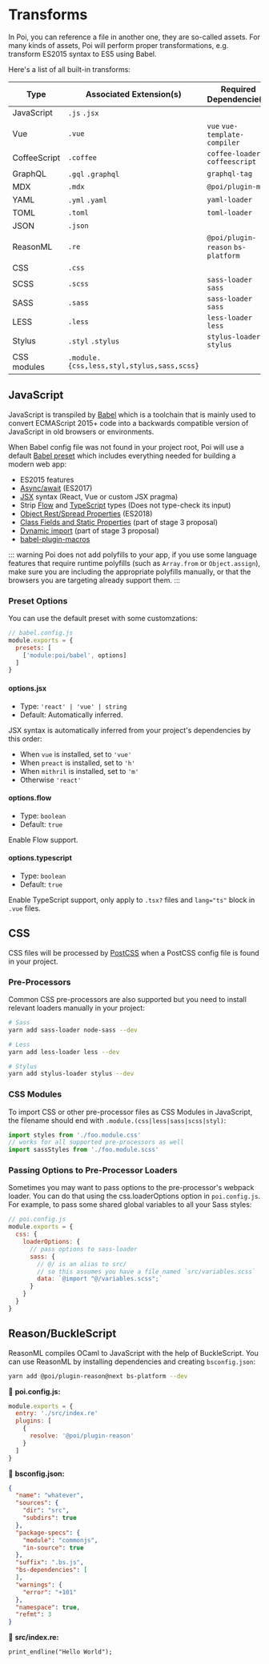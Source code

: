 # Transforms

In Poi, you can reference a file in another one, they are so-called assets. For many kinds of assets, Poi will perform proper transformations, e.g. transform ES2015 syntax to ES5 using Babel.

Here's a list of all built-in transforms:

|Type|Associated Extension(s)|Required Dependencie(s)|
|---|---|---|
|JavaScript|`.js` `.jsx`||
|Vue|`.vue`|`vue` `vue-template-compiler`|
|CoffeeScript|`.coffee`|`coffee-loader` `coffeescript`|
|GraphQL|`.gql` `.graphql`|`graphql-tag`|
|MDX|`.mdx`|`@poi/plugin-mdx`|
|YAML|`.yml` `.yaml`|`yaml-loader`|
|TOML|`.toml`|`toml-loader`|
|JSON|`.json`||
|ReasonML|`.re`|`@poi/plugin-reason` `bs-platform`|
|CSS|`.css`|
|SCSS|`.scss`|`sass-loader` `sass`|
|SASS|`.sass`|`sass-loader` `sass`|
|LESS|`.less`|`less-loader` `less`|
|Stylus|`.styl` `.stylus`|`stylus-loader` `stylus`|
|CSS modules|`.module.{css,less,styl,stylus,sass,scss}`||


## JavaScript

JavaScript is transpiled by [Babel](https://babeljs.io/docs/en) which is a toolchain that is mainly used to convert ECMAScript 2015+ code into a backwards compatible version of JavaScript in old browsers or environments.

When Babel config file was not found in your project root, Poi will use a default [Babel preset](https://github.com/egoist/poi/blob/master/packages/poi/lib/babel/preset.js) which includes everything needed for building a modern web app:

- ES2015 features
- [Async/await](https://github.com/tc39/ecmascript-asyncawait) (ES2017)
- [JSX](https://facebook.github.io/react/docs/introducing-jsx.html) syntax (React, Vue or custom JSX pragma)
- Strip [Flow](https://flow.org/) and [TypeScript](http://www.typescriptlang.org/) types (Does not type-check its input)
- [Object Rest/Spread Properties](https://github.com/tc39/proposal-object-rest-spread) (ES2018)
- [Class Fields and Static Properties](https://github.com/tc39/proposal-class-public-fields) (part of stage 3 proposal)
- [Dynamic import](https://github.com/tc39/proposal-dynamic-import) (part of stage 3 proposal)
- [babel-plugin-macros](https://github.com/kentcdodds/babel-plugin-macros)

::: warning
Poi does not add polyfills to your app, if you use some language features that require runtime polyfills (such as `Array.from` or `Object.assign`), make sure you are including the appropriate polyfills manually, or that the browsers you are targeting already support them.
:::

### Preset Options

You can use the default preset with some customzations:

```js
// babel.config.js
module.exports = {
  presets: [
    ['module:poi/babel', options]
  ]
}
```

#### options.jsx

- Type: `'react' | 'vue' | string`
- Default: Automatically inferred.

JSX syntax is automatically inferred from your project's dependencies by this order:

- When `vue` is installed, set to `'vue'`
- When `preact` is installed, set to `'h'`
- When `mithril` is installed, set to `'m'`
- Otherwise `'react'`

#### options.flow

- Type: `boolean`
- Default: `true`

Enable Flow support.

#### options.typescript

- Type: `boolean`
- Default: `true`

Enable TypeScript support, only apply to `.tsx?` files and `lang="ts"` block in `.vue` files. 

## CSS

CSS files will be processed by [PostCSS](https://postcss.org/) when a PostCSS config file is found in your project.

### Pre-Processors

Common CSS pre-processors are also supported but you need to install relevant loaders manually in your project:

```bash
# Sass
yarn add sass-loader node-sass --dev

# Less
yarn add less-loader less --dev

# Stylus
yarn add stylus-loader stylus --dev
```

### CSS Modules

To import CSS or other pre-processor files as CSS Modules in JavaScript, the filename should end with `.module.(css|less|sass|scss|styl)`:

```js
import styles from './foo.module.css'
// works for all supported pre-processors as well
import sassStyles from './foo.module.scss'
```

### Passing Options to Pre-Processor Loaders

Sometimes you may want to pass options to the pre-processor's webpack loader. You can do that using the css.loaderOptions option in `poi.config.js`. For example, to pass some shared global variables to all your Sass styles:

```js
// poi.config.js
module.exports = {
  css: {
    loaderOptions: {
      // pass options to sass-loader
      sass: {
        // @/ is an alias to src/
        // so this assumes you have a file named `src/variables.scss`
        data: `@import "@/variables.scss";`
      }
    }
  }
}
```

## Reason/BuckleScript

ReasonML compiles OCaml to JavaScript with the help of BuckleScript. You can use ReasonML by installing dependencies and creating `bsconfig.json`:

```bash
yarn add @poi/plugin-reason@next bs-platform --dev
```

📝 __poi.config.js:__

```js
module.exports = {
  entry: './src/index.re'
  plugins: [
    {
      resolve: '@poi/plugin-reason'
    }
  ]
}
```

📝 __bsconfig.json:__

```json
{
  "name": "whatever",
  "sources": {
    "dir": "src",
    "subdirs": true
  },
  "package-specs": {
    "module": "commonjs",
    "in-source": true
  },
  "suffix": ".bs.js",
  "bs-dependencies": [
  ],
  "warnings": {
    "error": "+101"
  },
  "namespace": true,
  "refmt": 3
}
```

📝 __src/index.re:__

```reason
print_endline("Hello World");
```